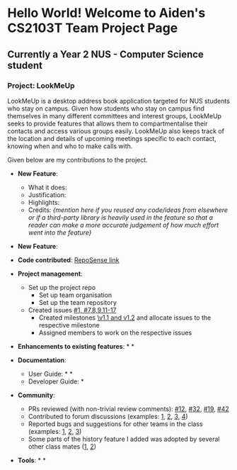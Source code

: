 # Hello World! Welcome to Aiden's CS2103T Team Project Page
## Currently a Year 2 NUS - Computer Science student

### Project: LookMeUp

LookMeUp is a desktop address book application targeted for NUS students who stay on campus.
Given how students who stay on campus find themselves in many different committees and interest groups, LookMeUp seeks to provide features that allows them to compartmentalise their contacts and access various groups easily.
LookMeUp also keeps track of the location and details of upcoming meetings specific to each contact, knowing when and who to make calls with.

Given below are my contributions to the project.

* **New Feature**: 
  * What it does: 
  * Justification: 
  * Highlights: 
  * Credits: *{mention here if you reused any code/ideas from elsewhere or if a third-party library is heavily used in the feature so that a reader can make a more accurate judgement of how much effort went into the feature}*

* **New Feature**: 

* **Code contributed**: [RepoSense link]()

* **Project management**:
  * Set up the project repo
    * Set up team organisation
    * Set up the team repository 
  * Created issues [\#1, #7,8,9,11-17](https://github.com/AY2324S2-CS2103T-T12-2/tp/issues)
    * Created milestones [\v1.1 and v1.2](https://github.com/AY2324S2-CS2103T-T12-2/tp/milestones) 
    and allocate issues to the respective milestone
    * Assigned members to work on the respective issues

* **Enhancements to existing features**:
  * 
  * 

* **Documentation**:
  * User Guide:
    * 
    * 
  * Developer Guide:
    * 

* **Community**:
  * PRs reviewed (with non-trivial review comments): [\#12](), [\#32](), [\#19](), [\#42]()
  * Contributed to forum discussions (examples: [1](), [2](), [3](), [4]())
  * Reported bugs and suggestions for other teams in the class (examples: [1](), [2](), [3]())
  * Some parts of the history feature I added was adopted by several other class mates ([1](), [2]())

* **Tools**:
  * 
  * 

